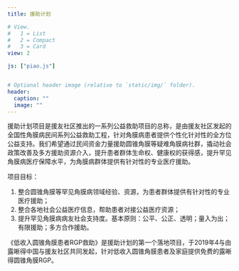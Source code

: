 ```yaml
---
title: 援助计划

# View.
#   1 = List
#   2 = Compact
#   3 = Card
view: 2

js: ["piao.js"]


# Optional header image (relative to `static/img/` folder).
header:
  caption: ""
  image: ""
---
```

援助计划项目是援友社区推出的一系列公益救助项目的总称，是由援友社区发起的全国性角膜病民间系列公益救助工程，针对角膜病患者提供个性化针对性的全方位公益支持。我们希望通过民间资金力量援助圆锥角膜等疑难角膜病社群，撬动社会政策改善及多方援助资源介入，提升患者群体生命权、健康权的获得感，提升罕见角膜病医疗保障水平，为角膜病群体提供有针对性的专业医疗援助。

项目目标：

   1. 整合圆锥角膜等罕见角膜病领域经验、资源，为患者群体提供有针对性的专业医疗援助；
   2. 整合各地社会公益医疗信息，帮助患者对接公益医疗资源；
   3. 提升罕见角膜病病友社会支持度。基本原则：公平、公正、透明；量入为出；有限援助；多方合作援助。

《低收入圆锥角膜患者RGP救助》是援助计划的第一个落地项目，于2019年4与由露晰得中国与援友社区共同发起，针对低收入圆锥角膜患者及家庭提供免费的露晰得圆锥角膜RGP。